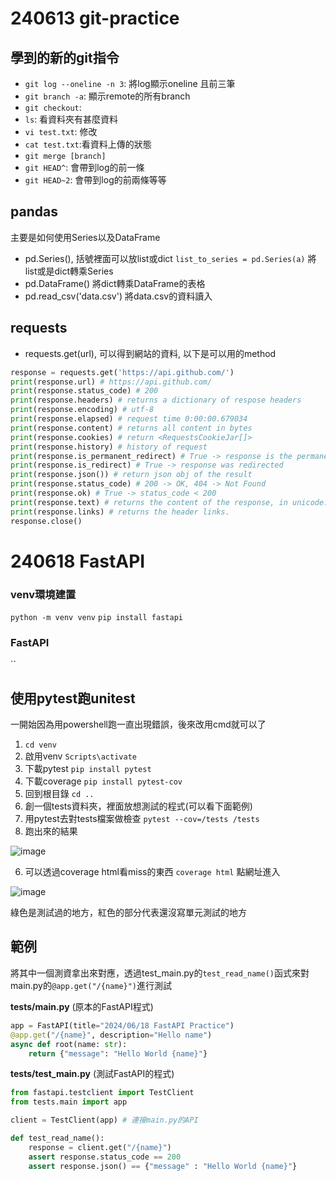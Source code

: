 # 240613 git-practice
## 學到的新的git指令
- `git log --oneline -n 3`: 將log顯示oneline 且前三筆
- `git branch -a`: 顯示remote的所有branch
- `git checkout`:
- `ls`: 看資料夾有甚麼資料
- `vi test.txt`: 修改
- `cat test.txt`:看資料上傳的狀態
- `git merge [branch]`
- `git HEAD^`: 會帶到log的前一條
- `git HEAD~2`: 會帶到log的前兩條等等

## pandas
主要是如何使用Series以及DataFrame
- pd.Series(), 括號裡面可以放list或dict
    `list_to_series = pd.Series(a)`
    將list或是dict轉乘Series
- pd.DataFrame()
    將dict轉乘DataFrame的表格
- pd.read_csv('data.csv')
    將data.csv的資料讀入

## requests
- requests.get(url), 可以得到網站的資料, 以下是可以用的method
```python
response = requests.get('https://api.github.com/')
print(response.url) # https://api.github.com/
print(response.status_code) # 200
print(response.headers) # returns a dictionary of respose headers
print(response.encoding) # utf-8
print(response.elapsed) # request time 0:00:00.679034
print(response.content) # returns all content in bytes
print(response.cookies) # return <RequestsCookieJar[]>
print(response.history) # history of request
print(response.is_permanent_redirect) # True -> response is the permanent redirected url
print(response.is_redirect) # True -> response was redirected
print(response.json()) # return json obj of the result
print(response.status_code) # 200 -> OK, 404 -> Not Found
print(response.ok) # True -> status_code < 200
print(response.text) # returns the content of the response, in unicode.
print(response.links) # returns the header links.
response.close()
```

# 240618 FastAPI
### venv環境建置
`python -m venv venv`
`pip install fastapi`

### FastAPI
``
## 使用pytest跑unitest
一開始因為用powershell跑一直出現錯誤，後來改用cmd就可以了
1. `cd venv`
2. 啟用venv `Scripts\activate`
3. 下載pytest `pip install pytest`
3. 下載coverage `pip install pytest-cov`
4. 回到根目錄 `cd ..`
5. 創一個tests資料夾，裡面放想測試的程式(可以看下面範例)
6. 用pytest去對tests檔案做檢查 `pytest --cov=/tests /tests`
7. 跑出來的結果

![image](https://hackmd.io/_uploads/HynmKZ_L0.png)

6. 可以透過coverage html看miss的東西 `coverage html` 點網址進入

![image](https://hackmd.io/_uploads/SymKFZdLR.png)

綠色是測試過的地方，紅色的部分代表還沒寫單元測試的地方

## 範例

將其中一個測資拿出來對應，透過test_main.py的`test_read_name()`函式來對main.py的`@app.get("/{name}")`進行測試

**tests/main.py** (原本的FastAPI程式)
```python
app = FastAPI(title="2024/06/18 FastAPI Practice")
@app.get("/{name}", description="Hello name")
async def root(name: str):
    return {"message": "Hello World {name}"}
```

**tests/test_main.py** (測試FastAPI的程式)
```python
from fastapi.testclient import TestClient
from tests.main import app

client = TestClient(app) # 連接main.py的API

def test_read_name():
    response = client.get("/{name}")
    assert response.status_code == 200
    assert response.json() == {"message" : "Hello World {name}"}
```
